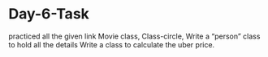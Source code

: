 # Day-6-Task
practiced all the given link
Movie class,
Class-circle,
Write a “person” class to hold all the details
Write a class to calculate the uber price.
